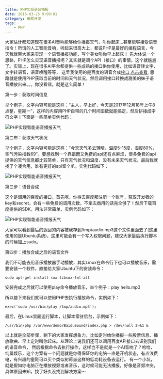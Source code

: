```yaml
---
title: PHP实现语音播报
date: 2015-03-25 9:00:01
category: 编程开发
tags: 
    - PHP
---
```


大家估计都知道现在很多AI音响能够给你播报天气，叫你起床...甚至能够接受语音指令！所谓的人工智能音响，听起来很高大上，都说PHP是最好的编程语言，今天我就带大家来实现一个语音播报功能，写个美女叫你早上起床！
先大体说一个思路，PHP怎么实现语音播报呢？其实就是调个API（接口）的事情，这个就尴尬了。实际上，现在很多AI平台都提供一些成熟的接口供你使用，比如语音转文字，文字转语音，语音唤醒等等，
这里我使用的是百度的语音合成[接口,点击查看](https://ai.baidu.com/tech/speech/tts), 思路就是使用PHP获取当前的时间和天气状况，然后调用接口转换成甜美的妹子语音播放出来。。。你没看错，就是这么简单！

第一步：获取时间信息

举个例子，文字内容可能是这样：“主人，早上好，今天是2017年12月18号上午8点整，星期一”，这样的内容用PHP自带的几个时间函数就能搞定，然后拼接成字符文字！下面是一些简单实例代码：

![PHP实现智能语音播报天气](http://upload-images.jianshu.io/upload_images/3571187-e38927d3c3b1ea69?imageMogr2/auto-orient/strip%7CimageView2/2/w/1240)

<!--more-->

第二布：获取天气状况

举个例子，文字内容可能是这样：“今天天气多云转晴，温度5-15度，湿度80%，空气污染指数69”。要想找到一个靠谱而又免费的api还有点麻烦，很多免费的api提供的天气信息都比较简单，只有天气状况和温度，没有未来天气状况，最后我就找了个凑合用，谁有更好的api留个爪。实例代码如下：

![PHP实现智能语音播报天气](http://upload-images.jianshu.io/upload_images/3571187-8637f3d6eb686b32?imageMogr2/auto-orient/strip%7CimageView2/2/w/1240)


第三步：语音合成

这个是调用的百度的接口，首先呢，你得去百度那注册一个账号，获取开发者的key和secret，会有一些免费的调用次数，不拿去商用的话完全够了！然后下载百度提供的SDK，用法非常简单，实例代码如下：

![PHP实现智能语音播报天气](http://upload-images.jianshu.io/upload_images/3571187-a4321ce7289a4ac4?imageMogr2/auto-orient/strip%7CimageView2/2/w/1240)

大家可以看到最后的返回的内容被我存到/tmp/audio.mp3这个文件里面去了(这里使用的是Ubuntu系统)，这里可能会有一个写入权限问题，建议大家最后执行脚本的时候加上sudo。

第四步：播放合成之后的语音文件

我们不可能去用音乐播放器手动播放，其实Linux在命令行下也可以播放音乐，需要安装一个软件，直接给大家Ubuntu下的安装命令：
```
sudo apt-get install sox libsox-fmt-all
```

安装完成之后就可以使用play命令播放音乐，举个例子：play hello.mp3

所以接下来我们就可以使用PHP去执行播放命令，实例如下：
```
exec('sudo /usr/bin/play /tmp/audio.mp3');
```
最后，在Linux里面运行脚本，让脚本常驻后台，示例如下：
```
/usr/bin/php /var/www/demo/BaiduSound/index.php > /dev/null 2>&1 &
```

以上就是全部步骤，剩下的大家发挥想象力，比如定时给你播报一些股票信息、播放歌曲、早上定时叫你起床。从理论上说我们还可以调用百度API接口去识别我们的语音命令，
然后根据命令去执行操作，这样岂不是就是一个AI音响了？哈哈，纯属娱乐，这个方案有一个问题就是你得保证你的电脑一直是开机状态，有点浪费电，有兴趣的童鞋可以买个类似树莓派这样的低功耗设备去运行。
有一个小坑，就是假如你电脑正在播放视频或者音乐，这时候可能无法播报，好像是音频冲突，具体原因未知，找了好久没找到解决方案～
